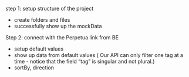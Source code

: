step 1: setup structure of the project

- create folders and files
- successfully show up the mockData

Step 2: connect with the Perpetua link from BE

- setup default values
- show up data from default values ( Our API can only filter one tag at a time - notice that the field “tag” is singular and not plural.)
- sortBy, direction

<!-- test case  -->
